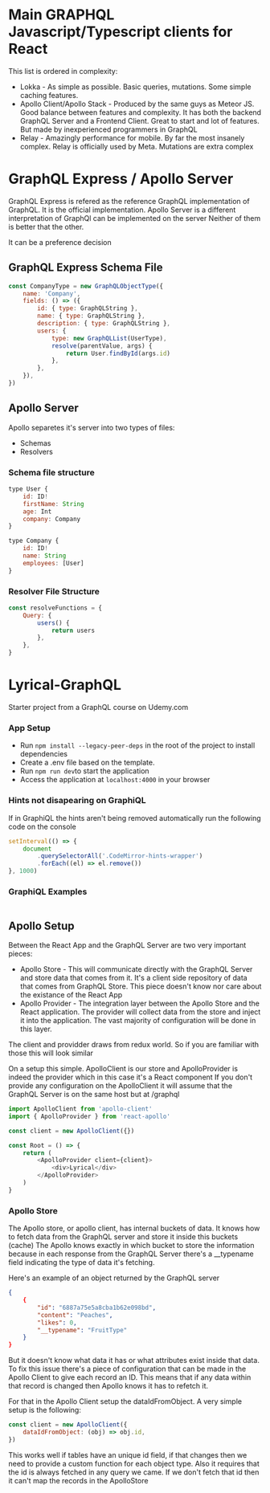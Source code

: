 # Main GRAPHQL Javascript/Typescript clients for React

This list is ordered in complexity:

-   Lokka - As simple as possible. Basic queries, mutations. Some simple caching features.
-   Apollo Client/Apollo Stack - Produced by the same guys as Meteor JS. Good balance between features and complexity. It has both the backend GraphQL Server and a Frontend Client. Great to start and lot of features. But made by inexperienced programmers in GraphQL
-   Relay - Amazingly performance for mobile. By far the most insanely complex. Relay is officially used by Meta. Mutations are extra complex

# GraphQL Express / Apollo Server

GraphQL Express is refered as the reference GraphQL implementation of GraphQL. It is the official implementation.
Apollo Server is a different interpretation of GraphQl can be implemented on the server
Neither of them is better that the other.

It can be a preference decision

## GraphQL Express Schema File

```js
const CompanyType = new GraphQLObjectType({
    name: 'Company',
    fields: () => ({
        id: { type: GraphQLString },
        name: { type: GraphQLString },
        description: { type: GraphQLString },
        users: {
            type: new GraphQLList(UserType),
            resolve(parentValue, args) {
                return User.findById(args.id)
            },
        },
    }),
})
```

## Apollo Server

Apollo separetes it's server into two types of files:

-   Schemas
-   Resolvers

### Schema file structure

```js
type User {
	id: ID!
	firstName: String
	age: Int
	company: Company
}

type Company {
	id: ID!
	name: String
	employees: [User]
}
```

### Resolver File Structure

```js
const resolveFunctions = {
    Query: {
        users() {
            return users
        },
    },
}
```

# Lyrical-GraphQL

Starter project from a GraphQL course on Udemy.com

### App Setup

-   Run `npm install --legacy-peer-deps` in the root of the project to install dependencies
-   Create a .env file based on the template.
-   Run `npm run dev`to start the application
-   Access the application at `localhost:4000` in your browser

### Hints not disapearing on GraphiQL

If in GraphiQL the hints aren't being removed automatically run the following code on the console

```js
setInterval(() => {
    document
        .querySelectorAll('.CodeMirror-hints-wrapper')
        .forEach((el) => el.remove())
}, 1000)
```

### GraphiQL Examples

```graphql


```

## Apollo Setup

Between the React App and the GraphQL Server are two very important pieces:

-   Apollo Store - This will communicate directly with the GraphQL Server and store data that comes from it. It's a client side repository of data that comes from GraphQL Store. This piece doesn't know nor care about the existance of the React App
-   Apollo Provider - The integration layer between the Apollo Store and the React application. The provider will collect data from the store and inject it into the application. The vast majority of configuration will be done in this layer.

The client and providder draws from redux world. So if you are familiar with those this will look similar

On a setup this simple. ApolloClient is our store and ApolloProvider is indeed the provider which in this case it's a React component
If you don't provide any configuration on the ApolloClient it will assume that the GraphQL Server is on the same host but at /graphql

```js
import ApolloClient from 'apollo-client'
import { ApolloProvider } from 'react-apollo'

const client = new ApolloClient({})

const Root = () => {
    return (
        <ApolloProvider client={client}>
            <div>Lyrical</div>
        </ApolloProvider>
    )
}
```

### Apollo Store

The Apollo store, or apollo client, has internal buckets of data. It knows how to fetch data from the GraphQL server and store it inside this buckets (cache) The Apollo knows exactly in which bucket to store the information because in each response from the GraphQL Server there's a \_\_typename field indicating the type of data it's fetching.

Here's an example of an object returned by the GraphQL server

```json
{
	{
		"id": "6887a75e5a8cba1b62e098bd",
		"content": "Peaches",
		"likes": 0,
		"__typename": "FruitType"
	}
}
```

But it doesn't know what data it has or what attributes exist inside that data. To fix this issue there's a piece of configuration that can be made in the Apollo Client to give each record an ID. This means that if any data within that record is changed then Apollo knows it has to refetch it.

For that in the Apollo Client setup the dataIdFromObject.
A very simple setup is the following:

```js
const client = new ApolloClient({
    dataIdFromObject: (obj) => obj.id,
})
```

This works well if tables have an unique id field, if that changes then we need to provide a custom function for each object type. Also it requires that the id is always fetched in any query we came. If we don't fetch that id then it can't map the records in the ApolloStore
